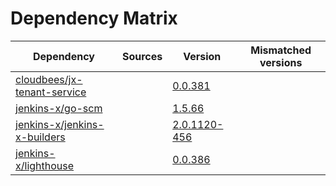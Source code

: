 # Dependency Matrix

Dependency | Sources | Version | Mismatched versions
---------- | ------- | ------- | -------------------
[cloudbees/jx-tenant-service](https://github.com/cloudbees/jx-tenant-service) |  | [0.0.381](https://github.com/cloudbees/jx-tenant-service/releases/tag/v0.0.381) | 
[jenkins-x/go-scm](https://github.com/jenkins-x/go-scm) |  | [1.5.66]() | 
[jenkins-x/jenkins-x-builders](https://github.com/jenkins-x/jenkins-x-builders) |  | [2.0.1120-456]() | 
[jenkins-x/lighthouse](https://github.com/jenkins-x/lighthouse) |  | [0.0.386]() | 
